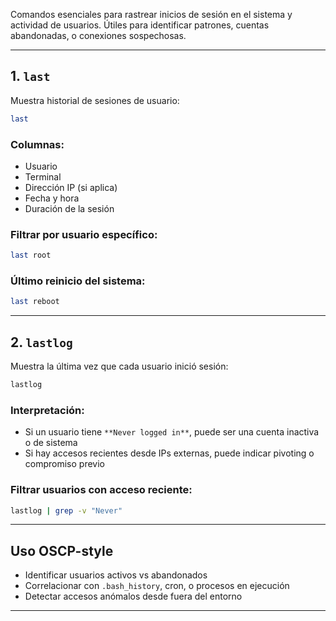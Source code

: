 Comandos esenciales para rastrear inicios de sesión en el sistema y actividad de usuarios. Útiles para identificar patrones, cuentas abandonadas, o conexiones sospechosas.

---

## 1. `last`

Muestra historial de sesiones de usuario:
```bash
last
```

### Columnas:
- Usuario
- Terminal
- Dirección IP (si aplica)
- Fecha y hora
- Duración de la sesión

### Filtrar por usuario específico:
```bash
last root
```

### Último reinicio del sistema:
```bash
last reboot
```

---

## 2. `lastlog`

Muestra la última vez que cada usuario inició sesión:
```bash
lastlog
```

### Interpretación:
- Si un usuario tiene `**Never logged in**`, puede ser una cuenta inactiva o de sistema
- Si hay accesos recientes desde IPs externas, puede indicar pivoting o compromiso previo

### Filtrar usuarios con acceso reciente:
```bash
lastlog | grep -v "Never"
```

---

## Uso OSCP-style

- Identificar usuarios activos vs abandonados
- Correlacionar con `.bash_history`, cron, o procesos en ejecución
- Detectar accesos anómalos desde fuera del entorno

---
